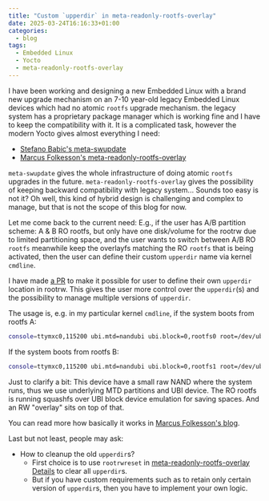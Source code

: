 ```yaml
---
title: "Custom `upperdir` in meta-readonly-rootfs-overlay"
date: 2025-03-24T16:16:33+01:00
categories:
  - blog
tags:
  - Embedded Linux
  - Yocto
  - meta-readonly-rootfs-overlay
---
```


I have been working and designing a new Embedded Linux with a brand new upgrade mechanism on an 7-10 year-old legacy Embedded Linux devices which had no atomic `rootfs` upgrade mechanism.
the legacy system has a proprietary package manager which is working fine and I have to keep the compatibility with it.
It is a complicated task, however the modern Yocto gives almost everything I need:
- [Stefano Babic's meta-swupdate]
- [Marcus Folkesson's meta-readonly-rootfs-overlay]

`meta-swupdate` gives the whole infrastructure of doing atomic `rootfs` upgrades in the future.
`meta-readonly-rootfs-overlay` gives the possibility of keeping backward compatibility with legacy system... Sounds too easy is not it?
Oh well, this kind of hybrid design is challenging and complex to manage, but that is not the scope of this blog for now.

Let me come back to the current need:
E.g., if the user has A/B partition scheme: A & B RO rootfs,
but only have one disk/volume for the rootrw due to limited partitioning space,
and the user wants to switch between A/B RO `rootfs` meanwhile keep the overlayfs matching the RO `rootfs` that is being activated,
then the user can define their custom `upperdir` name via kernel `cmdline`.

I have made [a PR] to make it possible for user to define their own `upperdir` location in rootrw.
This gives the user more control over the `upperdir`(s) and the possibility to manage multiple versions of `upperdir`.

The usage is, e.g. in my particular kernel `cmdline`, if the system boots from rootfs A:
```bash
console=ttymxc0,115200 ubi.mtd=nandubi ubi.block=0,rootfs0 root=/dev/ubiblock0_0 rootfstype=squashfs rootoptions=ro rootrw=ubi0:overlayfs rootrwfstype=ubifs rootrwoptions=rw rootrwreset=no rootrwupperdir=upperdir0 init=/init mtdparts=gpmi-nand:4m(nandboot),-(nandubi)
```

If the system boots from rootfs B:
```bash
console=ttymxc0,115200 ubi.mtd=nandubi ubi.block=0,rootfs1 root=/dev/ubiblock0_1 rootfstype=squashfs rootoptions=ro rootrw=ubi0:overlayfs rootrwfstype=ubifs rootrwoptions=rw rootrwreset=no rootrwupperdir=upperdir1 init=/init mtdparts=gpmi-nand:4m(nandboot),-(nandubi)
```

Just to clarify a bit:
This device have a small raw NAND where the system runs, thus we use underlying MTD partitions and UBI device.
The RO rootfs is running squashfs over UBI block device emulation for saving spaces. And an RW "overlay" sits on top of that.

You can read more how basically it works in [Marcus Folkesson's blog].

Last but not least, people may ask:
- How to cleanup the old `upperdir`s?
  - First choice is to use `rootrwreset` in [meta-readonly-rootfs-overlay Details] to clear all `upperdir`s.
  - But if you have custom requirements such as to retain only certain version of `upperdir`s, then you have to implement your own logic.

[Stefano Babic's meta-swupdate]: https://github.com/sbabic/meta-swupdate
[Marcus Folkesson's meta-readonly-rootfs-overlay]: https://github.com/marcusfolkesson/meta-readonly-rootfs-overlay
[Marcus Folkesson's blog]: https://www.marcusfolkesson.se/blog/meta-readonly-rootfs-overlay/
[meta-readonly-rootfs-overlay Details]: https://github.com/marcusfolkesson/meta-readonly-rootfs-overlay/tree/master?tab=readme-ov-file#details
[a PR]: https://github.com/marcusfolkesson/meta-readonly-rootfs-overlay/pull/8
